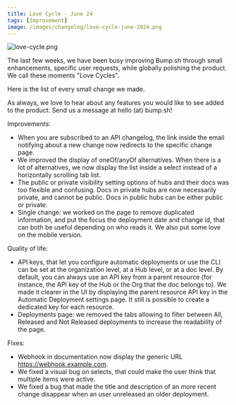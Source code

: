 ```yaml
---
title: Love Cycle - June 24
tags: [Improvement]
image: /images/changelog/love-cycle-june-2024.png
---
```


![love-cycle.png](/images/changelog/love-cycle-june-2024.png)

The last few weeks, we have been busy improving Bump.sh through small enhancements, specific user requests, while globally polishing the product. We call these moments "Love Cycles".

Here is the list of every small change we made.

As always, we love to hear about any features you would like to see added to the product. Send us a message at hello (at) bump.sh!

Improvements: 
- When you are subscribed to an API changelog, the link inside the email notifying about a new change now redirects to the specific change page. 
- We improved the display of oneOf/anyOf alternatives. When there is a lot of alternatives, we now display the list inside a select instead of a horizontally scrolling tab list.
- The public or private visibility setting options of hubs and their docs was too flexible and confusing. Docs in private hubs are now necessarily private, and cannot be public. Docs in public hubs can be either public or private.
- Single change: we worked on the page to remove duplicated information, and put the focus the deployment date and change id, that can both be useful depending on who reads it. We also put some love on the mobile version.

Quality of life:
- API keys, that let you configure automatic deployments or use the CLI can be set at the organization level, at a Hub level, or at a doc level. By default, you can always use an API key from a parent resource (for instance, the API key of the Hub or the Org that the doc belongs to). We made it clearer in the UI by displaying the parent resource API key in the Automatic Deployment settings page. It still is possible to create a dedicated key for each resource.
- Deployments page: we removed the tabs allowing to filter between All, Released and Not Released deployments to increase the readability of the page.

Fixes:
- Webhook in documentation now display the generic URL https://webhook.example.com.
- We fixed a visual bug on selects, that could make the user think that multiple items were active.
- We fixed a bug that made the title and description of an more recent change disappear when an user unreleased an older deployment.




